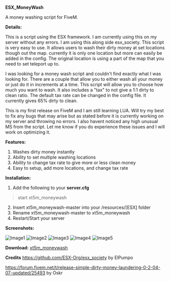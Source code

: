 **ESX_MoneyWash**

A money washing script for FiveM. 

**Details:**

This is a script using the ESX framework. I am currently using this on my server without any errors. I am using this along side esx_society. This script is very easy to use. It allows users to wash their dirty money at set locations though out the map. currently it is only one location but more can easily be added in the config. The original location is using a part of the map that you need to set teleport up to.

I was looking for a money wash script and couldn't find exactly what I was looking for. There are a couple that allow you to either wash all your money or just do it in increments at a time. This script will allow you to choose how much you want to wash. It also includes a "tax" to not give a 1:1 dirty to clean ratio. The default tax rate can be changed in the config file. It currently gives 65% dirty to clean. 

This is my first release on FiveM and I am still learning LUA. Will try my best to fix any bugs that may arise but as stated before it is currently working on my server and throwing no errors. I also havent noticed any high unusual MS from the script. Let me know if you do experience these issues and I will work on optimizing it.

**Features:**

1. Washes dirty money instantly
2. Ability to set multiple washing locations
3. Ability to change tax rate to give more or less clean money
4. Easy to setup, add more locations, and change tax rate


**Installation:**

1. Add the following to your **server.cfg**
> start xt5m_moneywash
2. Insert xt5m_moneywash-master into your /resources/[ESX] folder
3. Rename xt5m_moneywash-master to xt5m_moneywash
4. Restart/Start your server


**Screenshots:**

![Image1](https://forum.fivem.net/uploads/default/original/4X/0/1/4/0140b63258e86613e5614a0c125cb2d685cffe31.jpeg)
![Image2](https://forum.fivem.net/uploads/default/original/4X/0/3/a/03a18bd911fa145b998ac4254c0cc97d470fcda0.jpeg)
![Image3](https://forum.fivem.net/uploads/default/original/4X/1/7/c/17c7798c9e9415d5a9657f2cf6bd41444a065f8f.jpeg)
![Image4](https://forum.fivem.net/uploads/default/original/4X/b/d/c/bdc9edf9d6e81bf540932c06abb896b078452e64.jpeg)
![Image5](https://forum.fivem.net/uploads/default/original/4X/f/f/0/ff00bb40a4965c635b3b90b5389ab2912fa3e0eb.jpeg)

**Download:**
<a href="https://github.com/xtrsyz/xt5m_moneywash/archive/master.zip">xt5m_moneywash</a>


**Credits**
https://github.com/ESX-Org/esx_society by ElPumpo

https://forum.fivem.net/t/release-simple-dirty-money-laundering-0-2-04-07-updated/25493 by Oskr
